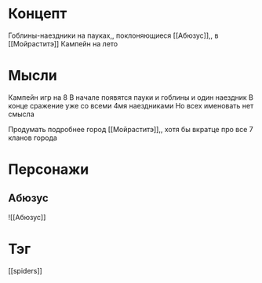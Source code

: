 # Концепт
Гоблины-наездники на пауках,, поклоняющиеся [[Абюзус]],, в [[Мойраститэ]]
Кампейн на лето
# Мысли
Кампейн игр на 8
В начале появятся пауки и гоблины и один наездник
В конце сражение уже со всеми 4мя наездниками
Но всех именовать нет смысла

Продумать подробнее город [[Мойраститэ]],, хотя бы вкратце про все 7 кланов города

# Персонажи
## Абюзус
![[Абюзус]]
# Тэг
[[spiders]]